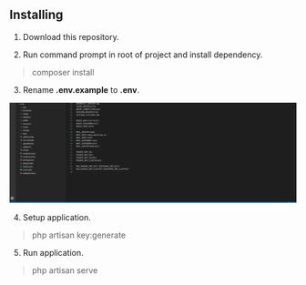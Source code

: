 ## Installing

1. Download this repository.

2. Run command prompt in root of project and install dependency.

> composer install 

3. Rename **.env.example** to **.env**. 

![Rename .env file](https://github.com/assetthawut/test/blob/master/readme/step3.gif)

4. Setup application. 

> php artisan key:generate

5. Run application. 

> php artisan serve 